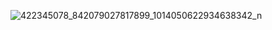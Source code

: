![422345078_842079027817899_1014050622934638342_n](https://github.com/user-attachments/assets/2cff49b0-adf6-434f-939c-86ff21092561)
